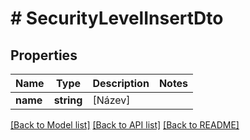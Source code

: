 # # SecurityLevelInsertDto

## Properties

Name | Type | Description | Notes
------------ | ------------- | ------------- | -------------
**name** | **string** | [Název] |

[[Back to Model list]](../../README.md#models) [[Back to API list]](../../README.md#endpoints) [[Back to README]](../../README.md)
